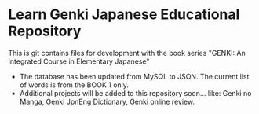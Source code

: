 # Learn Genki Japanese Educational Repository

This is git contains files for development with the book series "GENKI: An Integrated Course in Elementary Japanese"
  - The database has been updated from MySQL to JSON. The current list of words is from the BOOK 1 only.
  - Additional projects will be added to this repository soon... like: Genki no Manga, Genki JpnEng Dictionary, Genki online review.